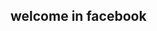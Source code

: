 <html>
<head>
  <title>Facebook</title>
</head>


<body>


  <h2>welcome in facebook </h2>
  
</body>

  
</html>
